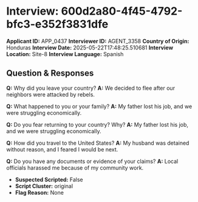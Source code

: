 # Interview: 600d2a80-4f45-4792-bfc3-e352f3831dfe
**Applicant ID:** APP_0437
**Interviewer ID:** AGENT_3358
**Country of Origin:** Honduras
**Interview Date:** 2025-05-22T17:48:25.510681
**Interview Location:** Site-8
**Interview Language:** Spanish

## Question & Responses

**Q:** Why did you leave your country?
**A:** We decided to flee after our neighbors were attacked by rebels.

**Q:** What happened to you or your family?
**A:** My father lost his job, and we were struggling economically.

**Q:** Do you fear returning to your country? Why?
**A:** My father lost his job, and we were struggling economically.

**Q:** How did you travel to the United States?
**A:** My husband was detained without reason, and I feared I would be next.

**Q:** Do you have any documents or evidence of your claims?
**A:** Local officials harassed me because of my community work.

- **Suspected Scripted:** False
- **Script Cluster:** original
- **Flag Reason:** None